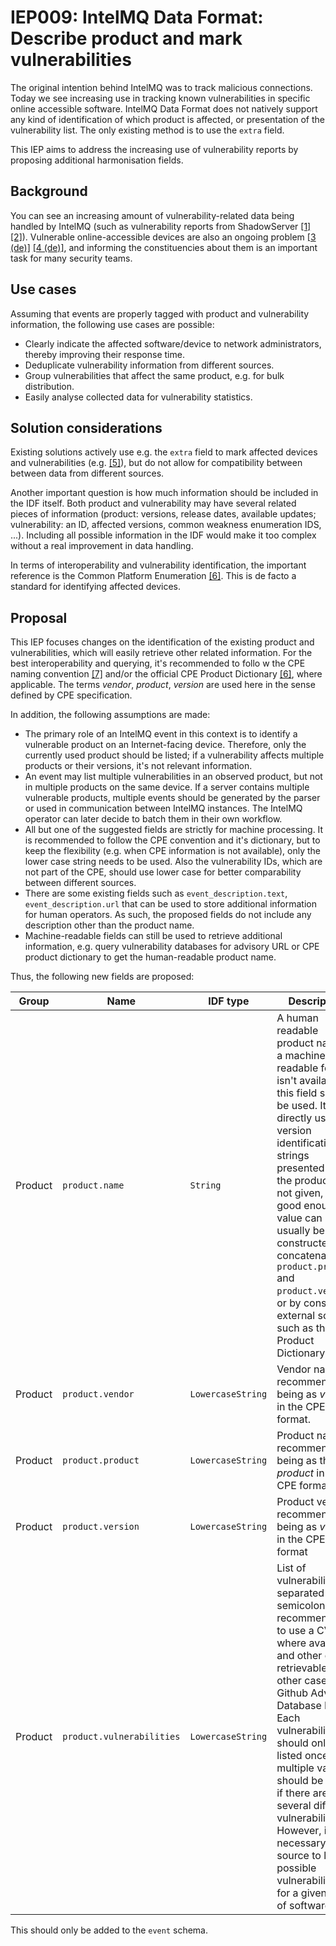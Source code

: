 # IEP009: IntelMQ Data Format: Describe product and mark vulnerabilities

The original intention behind IntelMQ was to track malicious connections. Today we see
increasing use in tracking known vulnerabilities in specific online accessible software. IntelMQ
Data Format does not natively support any kind of identification of which product is affected, or
presentation of the vulnerability list. The only existing method is to use the `extra` field.

This IEP aims to address the increasing use of vulnerability reports by proposing additional
harmonisation fields.

## Background

You can see an increasing amount of vulnerability-related data being handled by IntelMQ (such as
vulnerability reports from ShadowServer [[1]](https://www.shadowserver.org/what-we-do/network-reporting/vulnerable-http-report/) [[2]](https://www.shadowserver.org/what-we-do/network-reporting/vulnerable-exchange-server-report/)).
Vulnerable online-accessible devices are also an ongoing problem [[3 (de)]](https://cert.at/de/warnungen/2023/10/kritische-sicherheitslucke-in-cisco-ios-xe-aktiv-ausgenutzt) [[4 (de)]](https://cert.at/de/warnungen/2023/10/kritische-sicherheitslucke-in-citrix-netscaler-adc-und-netscaler-gateway-aktiv-ausgenutzt-updates-verfugbar),
and informing the constituencies about them is an important task for many security teams.

## Use cases

Assuming that events are properly tagged with product and vulnerability information, the following
use cases are possible:

  * Clearly indicate the affected software/device to network administrators, thereby improving their
    response time.
  * Deduplicate vulnerability information from different sources.
  * Group vulnerabilities that affect the same product, e.g. for bulk distribution.
  * Easily analyse collected data for vulnerability statistics.

## Solution considerations

Existing solutions actively use e.g. the `extra` field to mark affected devices and
vulnerabilities (e.g. [[5]](https://github.com/The-Shadowserver-Foundation/report_schema/blob/c45354ef8abcfdc049b1d665eac2bc1310973a88/intelmq.json#L13082-L13090)), but do not allow for
compatibility between between data from different sources.

Another important question is how much information should be included in the IDF itself. Both
product and vulnerability may have several related pieces of information (product: versions,
release dates, available updates; vulnerability: an ID, affected versions, common weakness
enumeration IDS, ...). Including all possible information in the IDF would make it too complex
without a real improvement in data handling.

In terms of interoperability and vulnerability identification, the important reference is
the Common Platform Enumeration [[6]](https://nvd.nist.gov/products/cpe). This is de facto
a standard for identifying affected devices.

## Proposal

This IEP focuses changes on the identification of the existing product and vulnerabilities, which
will easily retrieve other related information. For the best interoperability and querying, it's
recommended to follo
w the CPE naming convention [[7]](https://nvlpubs.nist.gov/nistpubs/Legacy/IR/nistir7695.pdf) and/or the official CPE Product Dictionary  [[6]](https://nvd.nist.gov/products/cpe), where applicable.
The terms _vendor_, _product_, _version_ are used here in the sense defined by CPE specification.

In addition, the following assumptions are made:
  * The primary role of an IntelMQ event in this context is to identify a vulnerable product on an
    Internet-facing device. Therefore, only the currently used product should be listed; if a
    vulnerability affects multiple products or their versions, it's not relevant information.
  * An event may list multiple vulnerabilities in an observed product, but not in multiple products
    on the same device. If a server contains multiple vulnerable products, multiple events should be
    generated by the parser or used in communication between IntelMQ instances. The IntelMQ operator
    can later decide to batch them in their own workflow.
  * All but one of the suggested fields are strictly for machine processing. It is recommended to
    follow the CPE convention and it's dictionary, but to keep the flexibility (e.g. when CPE
    information is not available), only the lower case string needs to be used. Also the
    vulnerability IDs, which are not part of the CPE, should use lower case for better comparability
    between different sources.
  * There are some existing fields such as `event_description.text`, `event_description.url` that
    can be used to store additional information for human operators. As such, the proposed fields
    do not include any description other than the product name.
  * Machine-readable fields can still be used to retrieve additional information, e.g. query
    vulnerability databases for advisory URL or CPE product dictionary to get the human-readable
    product name.

Thus, the following new fields are proposed:

| Group | Name | IDF type | Description | Example »
| - | ---- | ---- | ----- | - |
| Product | `product.name` | `String` | A human readable product name. If a machine-readable format isn't available, this field should be used. It can directly use the version identification strings presented by the product. If not given, a good enough value can usually be constructed by concatenating `product.product` and `product.version`, or by consulting external sources such as the CPE Product Dictionary. | `openssh_/8.9` |
|Product | `product.vendor` | `LowercaseString` | Vendor name, recommended being as _vendor_ in the CPE format. | `openbsd` |
| Product | `product.product` | `LowercaseString` | Product name, recommended being as the _product_ in the CPE format. | `openssh` |
| Product | `product.version` | `LowercaseString` | Product version, recommended being as _version_ in the CPE format | `8.9` |
| Product | `product.vulnerabilities` | `LowercaseString` | List of vulnerability IDs, separated by semicolons. It's recommended to use a CVE ID where available, and other easily retrievable IDs in other cases, e.g. Github Advisory Database ID [[8]](https://docs.github.com/en/code-security/security-advisories/working-with-global-security-advisories-from-the-github-advisory-database/browsing-security-advisories-in-the-github-advisory-database). Each vulnerability should only be listed once, and multiple values should be used if there are several different vulnerabilities. However, it's not necessary for a source to list all possible vulnerabilities for a given piece of software. | `cve-2023-38408;cve-2023-28531;cve-2008-3844;cve-2007-2768` |

This should only be added to the `event` schema.
